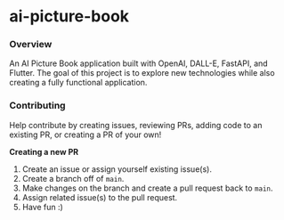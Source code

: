 # ai-picture-book

### Overview

An AI Picture Book application built with OpenAI, DALL-E, FastAPI, and Flutter.  The goal of this project
is to explore new technologies while also creating a fully functional application.

### Contributing

Help contribute by creating issues, reviewing PRs, adding code to an existing PR, or creating a PR of your own!

**Creating a new PR**

1. Create an issue or assign yourself existing issue(s).
2. Create a branch off of `main`.
3. Make changes on the branch and create a pull request back to `main`.
4. Assign related issue(s) to the pull request.
5. Have fun :)
